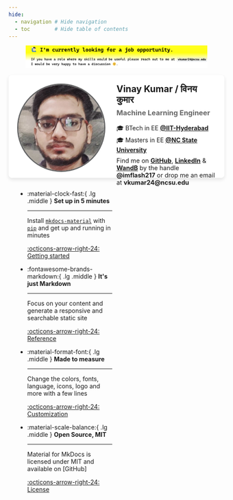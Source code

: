 ```yaml
---
hide:
  - navigation # Hide navigation
  - toc        # Hide table of contents
---
```


<!-- [LinkedIn :material-linkedin:](#){: .md-button .md-button--primary }
[Github :material-github: ](#){: .md-button .md-button--primary } -->


<!-- ------------------------------------------------------------------------------------ -->

<style>
.card {
  box-shadow: 0 4px 8px 0 rgba(0,0,0,0.2);
  transition: 0.3s;
  width: 60%;
  display: flex;
  margin: auto;
}

.card:hover {
  box-shadow: 0 8px 16px 0 rgba(0,0,0,0.2);
}

.container {
  padding: 2px 10px;
}

.grid.cards {
  display: grid;
  grid-template-columns: repeat(2, 1fr);
  grid-template-rows: repeat(2, auto);
  gap: 20px;
  padding: 0 20px;
  max-width: 800px;
  margin: auto;
}

.profile-container {
  display: flex;
  align-items: center;
  gap: 2rem;
  padding: 20px;
  max-width: 900px;
  margin: 0 auto;
}

.profile-image {
  flex-shrink: 0;
}

.profile-image img {
  width: 200px;
  height: 200px;
  border-radius: 50%;
  object-fit: cover;
  border: 3px solid #666;
}

.profile-details {
  flex-grow: 1;
}

.profile-card {
  display: grid;
  grid-template-columns: 200px 1fr;
  gap: 2rem;
  padding: 20px;
  max-width: 900px;
  margin: 0 auto;
  background: white;
  border-radius: 8px;
  box-shadow: 0 4px 8px rgba(0,0,0,0.1);
  height: 200px;
}

.profile-image img {
  width: 200px;
  height: 200px;
  border-radius: 50%;
  object-fit: cover;
  border: 3px solid #666;
}

.profile-content {
  display: flex;
  flex-direction: column;
  justify-content: center;
  height: 100%;
}

.profile-details h2 {
  margin: 0 0 0.5rem 0;
}

.profile-details h3 {
  margin: 0 0 1rem 0;
  color: #666;
}

.education {
  margin-bottom: 0.5rem;
}

.education p {
  margin: 0.25rem 0;
}

.social-links {
  font-size: 0.9rem;
}
</style>

<!-- ------------------------------------------------------------------------------------ -->

<div class="photo">
  <figure>
    <img src="assets/job_ads.png" />
  </figure>
</div>

<div class="profile-card">
  <div class="profile-image">
    <img src="assets/vinay_2019.png" alt="avatar">
  </div>
  <div class="profile-content">
    <div class="profile-details">
      <h2><b>Vinay Kumar /  विनय कुमार </b></h2>
      <h3>Machine Learning Engineer</h3>
      <div class="education">
        <p>🎓 BTech in EE <a style="font-weight:bold" href="https://iith.ac.in/">@IIT-Hyderabad</a></p>
        <p>🎓 Masters in EE <a style="font-weight:bold" href="https://www.ncsu.edu/">@NC State University</a></p>
      </div>
      <div class="social-links">
        Find me on <a style="font-weight:bold" href="https://github.com/imflash217">GitHub</a>,
        <a style="font-weight:bold" href="https://linkedin.com/in/imflash217">LinkedIn</a> &
        <a style="font-weight:bold" href="https://wandb.ai/imflash217/">WandB</a> by the handle
        <b>@imflash217</b> or drop me an email at <b>vkumar24@ncsu.edu</b>
      </div>
    </div>
  </div>
</div>

<!-- ------------------------------------------------------------------------------------ -->

<div class="grid cards" markdown>

-   :material-clock-fast:{ .lg .middle } __Set up in 5 minutes__

    ---

    Install [`mkdocs-material`](#) with [`pip`](#) and get up
    and running in minutes

    [:octicons-arrow-right-24: Getting started](#)

-   :fontawesome-brands-markdown:{ .lg .middle } __It's just Markdown__

    ---

    Focus on your content and generate a responsive and searchable static site

    [:octicons-arrow-right-24: Reference](#)

-   :material-format-font:{ .lg .middle } __Made to measure__

    ---

    Change the colors, fonts, language, icons, logo and more with a few lines

    [:octicons-arrow-right-24: Customization](#)

-   :material-scale-balance:{ .lg .middle } __Open Source, MIT__

    ---

    Material for MkDocs is licensed under MIT and available on [GitHub]

    [:octicons-arrow-right-24: License](#)

</div>
